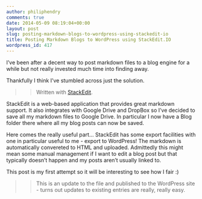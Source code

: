 ```yaml
---
author: philiphendry
comments: true
date: 2014-05-09 08:19:04+00:00
layout: post
slug: posting-markdown-blogs-to-wordpress-using-stackedit-io
title: Posting Markdown Blogs to WordPress using StackEdit.IO
wordpress_id: 417
---
```


I’ve been after a decent way to post markdown files to a blog engine for a while but not really invested much time into finding away.





Thankfully I think I’ve stumbled across just the solution.





<blockquote>
  
> 
> Written with [StackEdit](https://stackedit.io/).
> 
> 
</blockquote>





StackEdit is a web-based application that provides great markdown support. It also integrates with Google Drive and DropBox so I’ve decided to save all my markdown files to Google Drive. In particular I now have a Blog folder there where all my blog posts can now be saved.





Here comes the really useful part… StackEdit has some export facilities with one in particular useful to me - export to WordPress! The markdown is automatically convereted to HTML and uploaded. Admittedly this might mean some manual management if I want to edit a blog post but that typically doesn’t happen and my posts aren’t usually linked to.





This post is my first attempt so it will be interesting to see how I fair :)





<blockquote>
  
> 
> This is an update to the file and published to the WordPress site - turns out updates to existing entries are really, really easy.
> 
> 
</blockquote>
